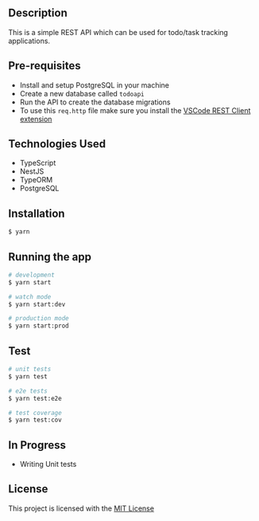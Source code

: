 ## Description

This is a simple REST API which can be used for todo/task tracking applications.

## Pre-requisites

- Install and setup PostgreSQL in your machine
- Create a new database called `todoapi`
- Run the API to create the database migrations
- To use this `req.http` file make sure you install the [VSCode REST Client extension](https://marketplace.visualstudio.com/items?itemName=humao.rest-client)

## Technologies Used

- TypeScript
- NestJS
- TypeORM
- PostgreSQL

## Installation

```bash
$ yarn
```

## Running the app

```bash
# development
$ yarn start

# watch mode
$ yarn start:dev

# production mode
$ yarn start:prod
```

## Test

```bash
# unit tests
$ yarn test

# e2e tests
$ yarn test:e2e

# test coverage
$ yarn test:cov
```

## In Progress

- Writing Unit tests

## License

This project is licensed with the [MIT License](https://opensource.org/licenses/MIT)
